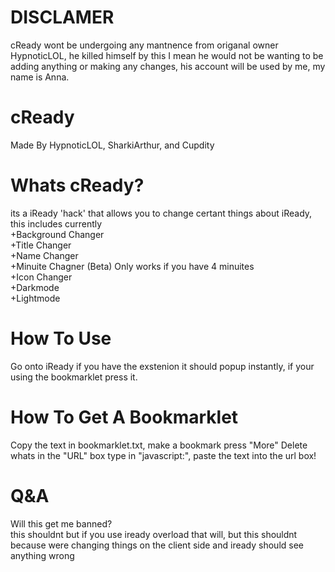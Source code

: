 # DISCLAMER
cReady wont be undergoing any mantnence from origanal owner HypnoticLOL, he killed himself by this I mean he would not be wanting to be adding anything or making any changes, his account will be used by me, my name is Anna. 

# cReady
Made By HypnoticLOL, SharkiArthur, and Cupdity

# Whats cReady?
its a iReady 'hack' that allows you to change certant things about iReady, this includes currently<br>
+Background Changer<br>
+Title Changer<br>
+Name Changer<br>
+Minuite Chagner (Beta) Only works if you have 4 minuites<br>
+Icon Changer<br>
+Darkmode<br>
+Lightmode<br>

# How To Use
Go onto iReady if you have the exstenion it should popup instantly, if your using the bookmarklet press it.

# How To Get A Bookmarklet
Copy the text in bookmarklet.txt, make a bookmark press "More" Delete whats in the "URL" box type in "javascript:", paste the text into the url box!

# Q&A
Will this get me banned?<br>
this shouldnt but if you use iready overload that will, but this shouldnt because were changing things on the client side and iready should see anything wrong<br>
